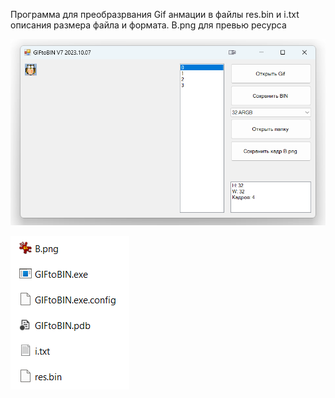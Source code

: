 Программа для преобразрвания Gif анмации в файлы res.bin и i.txt описания размера файла и формата. B.png для превью ресурса

![alt text](https://github.com/Sacamoto84/GIFtoBIN_VS/blob/master/info/1.png?raw=true)

![alt text](https://github.com/Sacamoto84/GIFtoBIN_VS/blob/master/info/2.png?raw=true)
